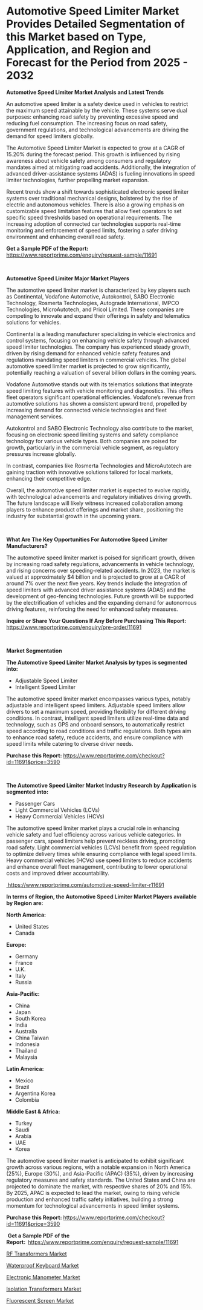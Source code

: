 <p><h1>Automotive Speed Limiter Market Provides Detailed Segmentation of this Market based on Type, Application, and Region and Forecast for the Period from 2025 - 2032</h1></p><p><strong>Automotive Speed Limiter Market Analysis and Latest Trends</strong></p>
<p><p>An automotive speed limiter is a safety device used in vehicles to restrict the maximum speed attainable by the vehicle. These systems serve dual purposes: enhancing road safety by preventing excessive speed and reducing fuel consumption. The increasing focus on road safety, government regulations, and technological advancements are driving the demand for speed limiters globally.</p><p>The Automotive Speed Limiter Market is expected to grow at a CAGR of 15.20% during the forecast period. This growth is influenced by rising awareness about vehicle safety among consumers and regulatory mandates aimed at mitigating road accidents. Additionally, the integration of advanced driver-assistance systems (ADAS) is fueling innovations in speed limiter technologies, further propelling market expansion. </p><p>Recent trends show a shift towards sophisticated electronic speed limiter systems over traditional mechanical designs, bolstered by the rise of electric and autonomous vehicles. There is also a growing emphasis on customizable speed limitation features that allow fleet operators to set specific speed thresholds based on operational requirements. The increasing adoption of connected car technologies supports real-time monitoring and enforcement of speed limits, fostering a safer driving environment and enhancing overall road safety.</p></p>
<p><strong>Get a Sample PDF of the Report:&nbsp;</strong> <a href="https://www.reportprime.com/enquiry/request-sample/11691?utm_campaign=3571&utm_medium=2&utm_source=Github&utm_content=ia&utm_term=17032025&utm_id=automotive-speed-limiter">https://www.reportprime.com/enquiry/request-sample/11691</a></p>
<p>&nbsp;</p>
<p><strong>Automotive Speed Limiter Major Market Players</strong></p>
<p><p>The automotive speed limiter market is characterized by key players such as Continental, Vodafone Automotive, Autokontrol, SABO Electronic Technology, Rosmerta Technologies, Autograde International, IMPCO Technologies, MicroAutotech, and Pricol Limited. These companies are competing to innovate and expand their offerings in safety and telematics solutions for vehicles.</p><p>Continental is a leading manufacturer specializing in vehicle electronics and control systems, focusing on enhancing vehicle safety through advanced speed limiter technologies. The company has experienced steady growth, driven by rising demand for enhanced vehicle safety features and regulations mandating speed limiters in commercial vehicles. The global automotive speed limiter market is projected to grow significantly, potentially reaching a valuation of several billion dollars in the coming years.</p><p>Vodafone Automotive stands out with its telematics solutions that integrate speed limiting features with vehicle monitoring and diagnostics. This offers fleet operators significant operational efficiencies. Vodafone’s revenue from automotive solutions has shown a consistent upward trend, propelled by increasing demand for connected vehicle technologies and fleet management services.</p><p>Autokontrol and SABO Electronic Technology also contribute to the market, focusing on electronic speed limiting systems and safety compliance technology for various vehicle types. Both companies are poised for growth, particularly in the commercial vehicle segment, as regulatory pressures increase globally.</p><p>In contrast, companies like Rosmerta Technologies and MicroAutotech are gaining traction with innovative solutions tailored for local markets, enhancing their competitive edge.</p><p>Overall, the automotive speed limiter market is expected to evolve rapidly, with technological advancements and regulatory initiatives driving growth. The future landscape will likely witness increased collaboration among players to enhance product offerings and market share, positioning the industry for substantial growth in the upcoming years.</p></p>
<p>&nbsp;</p>
<p><strong>What Are The Key Opportunities For Automotive Speed Limiter Manufacturers?</strong></p>
<p><p>The automotive speed limiter market is poised for significant growth, driven by increasing road safety regulations, advancements in vehicle technology, and rising concerns over speeding-related accidents. In 2023, the market is valued at approximately $4 billion and is projected to grow at a CAGR of around 7% over the next five years. Key trends include the integration of speed limiters with advanced driver assistance systems (ADAS) and the development of geo-fencing technologies. Future growth will be supported by the electrification of vehicles and the expanding demand for autonomous driving features, reinforcing the need for enhanced safety measures.</p></p>
<p><strong>Inquire or Share Your Questions If Any Before Purchasing This Report:</strong> <a href="https://www.reportprime.com/enquiry/pre-order/11691?utm_campaign=3571&utm_medium=2&utm_source=Github&utm_content=ia&utm_term=17032025&utm_id=automotive-speed-limiter">https://www.reportprime.com/enquiry/pre-order/11691</a></p>
<p>&nbsp;</p>
<p><strong>Market Segmentation</strong></p>
<p><strong>The Automotive Speed Limiter Market Analysis by types is segmented into:</strong></p>
<p><ul><li>Adjustable Speed Limiter</li><li>Intelligent Speed Limiter</li></ul></p>
<p><p>The automotive speed limiter market encompasses various types, notably adjustable and intelligent speed limiters. Adjustable speed limiters allow drivers to set a maximum speed, providing flexibility for different driving conditions. In contrast, intelligent speed limiters utilize real-time data and technology, such as GPS and onboard sensors, to automatically restrict speed according to road conditions and traffic regulations. Both types aim to enhance road safety, reduce accidents, and ensure compliance with speed limits while catering to diverse driver needs.</p></p>
<p><strong>Purchase this Report:&nbsp;</strong><a href="https://www.reportprime.com/checkout?id=11691&price=3590&utm_campaign=3571&utm_medium=2&utm_source=Github&utm_content=ia&utm_term=17032025&utm_id=automotive-speed-limiter">https://www.reportprime.com/checkout?id=11691&price=3590</a></p>
<p>&nbsp;</p>
<p><strong>The Automotive Speed Limiter Market Industry Research by Application is segmented into:</strong></p>
<p><ul><li>Passenger Cars</li><li>Light Commercial Vehicles (LCVs)</li><li>Heavy Commercial Vehicles (HCVs)</li></ul></p>
<p><p>The automotive speed limiter market plays a crucial role in enhancing vehicle safety and fuel efficiency across various vehicle categories. In passenger cars, speed limiters help prevent reckless driving, promoting road safety. Light commercial vehicles (LCVs) benefit from speed regulation to optimize delivery times while ensuring compliance with legal speed limits. Heavy commercial vehicles (HCVs) use speed limiters to reduce accidents and enhance overall fleet management, contributing to lower operational costs and improved driver accountability.</p></p>
<p><a href="https://www.reportprime.com/automotive-speed-limiter-r11691?utm_campaign=3571&utm_medium=2&utm_source=Github&utm_content=ia&utm_term=17032025&utm_id=automotive-speed-limiter">&nbsp;https://www.reportprime.com/automotive-speed-limiter-r11691</a></p>
<p><strong>In terms of Region, the Automotive Speed Limiter Market Players available by Region are:</strong></p>
<p>
    <p> <strong> North America: </strong>
        <ul>
            <li>United States</li>
            <li>Canada</li>
        </ul>
        </p> 
    <p> <strong> Europe: </strong>
        <ul>
            <li>Germany</li>
            <li>France</li>
            <li>U.K.</li>
            <li>Italy</li>
            <li>Russia</li>
        </ul>
        </p> 
    <p> <strong> Asia-Pacific: </strong>
        <ul>
            <li>China</li>
            <li>Japan</li>
            <li>South Korea</li>
            <li>India</li>
            <li>Australia</li>
            <li>China Taiwan</li>
            <li>Indonesia</li>
            <li>Thailand</li>
            <li>Malaysia</li>
        </ul>
        </p> 
    <p> <strong> Latin America: </strong>
        <ul>
            <li>Mexico</li>
            <li>Brazil</li>
            <li>Argentina Korea</li>
            <li>Colombia</li>
        </ul>
        </p> 
    <p> <strong> Middle East & Africa: </strong>
        <ul>
            <li>Turkey</li>
            <li>Saudi</li>
            <li>Arabia</li>
            <li>UAE</li>
            <li>Korea</li>
        </ul>
    </p>
    </p>
<p><p>The automotive speed limiter market is anticipated to exhibit significant growth across various regions, with a notable expansion in North America (25%), Europe (30%), and Asia-Pacific (APAC) (35%), driven by increasing regulatory measures and safety standards. The United States and China are projected to dominate the market, with respective shares of 20% and 15%. By 2025, APAC is expected to lead the market, owing to rising vehicle production and enhanced traffic safety initiatives, building a strong momentum for technological advancements in speed limiter systems.</p></p>
<p><strong>Purchase this Report: </strong><a href="https://www.reportprime.com/checkout?id=11691&price=3590&utm_campaign=3571&utm_medium=2&utm_source=Github&utm_content=ia&utm_term=17032025&utm_id=automotive-speed-limiter">https://www.reportprime.com/checkout?id=11691&price=3590</a></p>
<p>&nbsp;<strong>Get a Sample PDF of the Report:&nbsp;&nbsp;</strong><a href="https://www.reportprime.com/enquiry/request-sample/11691?utm_campaign=3571&utm_medium=2&utm_source=Github&utm_content=ia&utm_term=17032025&utm_id=automotive-speed-limiter">https://www.reportprime.com/enquiry/request-sample/11691</a></p>
<p><strong></strong></p>
<p><p><a href="https://www.linkedin.com/pulse/analytics-driven-insights-rf-transformers-market-revenue-growth-wnbde?utm_campaign=3571&utm_medium=2&utm_source=Github&utm_content=ia&utm_term=17032025&utm_id=automotive-speed-limiter">RF Transformers Market</a></p><p><a href="https://www.linkedin.com/pulse/waterproof-keyboard-industry-research-covering-multiple-sectors-9r9me?utm_campaign=3571&utm_medium=2&utm_source=Github&utm_content=ia&utm_term=17032025&utm_id=automotive-speed-limiter">Waterproof Keyboard Market</a></p><p><a href="https://www.linkedin.com/pulse/market-challenges-sales-volume-forecast-research-electronic-zkgae?utm_campaign=3571&utm_medium=2&utm_source=Github&utm_content=ia&utm_term=17032025&utm_id=automotive-speed-limiter">Electronic Manometer Market</a></p><p><a href="https://www.linkedin.com/pulse/isolation-transformers-market-report-marketanalysis-c9pve?utm_campaign=3571&utm_medium=2&utm_source=Github&utm_content=ia&utm_term=17032025&utm_id=automotive-speed-limiter">Isolation Transformers Market</a></p><p><a href="https://www.linkedin.com/pulse/accelerated-growth-fluorescent-screen-market-2025-2032-105-cagr-bjl1e?utm_campaign=3571&utm_medium=2&utm_source=Github&utm_content=ia&utm_term=17032025&utm_id=automotive-speed-limiter">Fluorescent Screen Market</a></p></p>